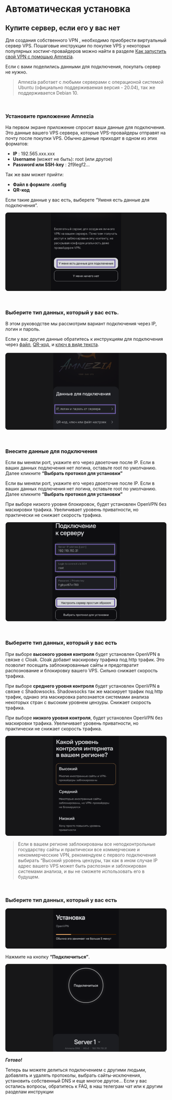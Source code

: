# Автоматическая установка
## Купите сервер, если его у вас нет

Для создания собственного  VPN , необходимо приобрести виртуальный сервер VPS. Пошаговые инструкции по покупке VPS  у некоторых популярных хостинг-провайдеров можно найти в разделе [Как запустить свой VPN c помощью Amnezia].

Если с вами поделились данными для подключения, покупать сервер не нужно.

> Amnezia работает с любыми серверами с операционой системой Ubuntu (официально поддерживаемая версия - 20.04), так же поддерживается Debian 10.

&nbsp;

### Установите приложение Amnezia

На первом экране приложение спросит ваши данные для подключения. Это данные вашего VPS сервера, которые VPS-провайдеры отправят на почту после покупки VPS. Обычно данные приходят в одном из этих форматов:

- **IP** : 192.565.ххx.xxx
- **Username** (может не быть): root  (или  другое)
- **Password или SSH-key** : 2f9legf2...

Так же вам может прийти:
- **Файл в формате .config**
- **QR-код**

Если такие данные у вас есть, выберете “Уменя есть данные для подключения”.

![instruction 1](https://raw.githubusercontent.com/Aftershock669/amnezia-open-docs/master/docs/ru/instructions/manual-install/img/1.png)

&nbsp;

### Выберите  тип данных, который у вас есть.

В этом руководстве мы рассмотрим вариант подключения через IP, логин и пароль. 

Если у  вас другие данные  обратитесь к инструкциям для подключения через [файл], [QR-код], и [ключ в виде текста].

![instruction2](https://raw.githubusercontent.com/Aftershock669/amnezia-open-docs/master/docs/ru/instructions/manual-install/img/2.png)

&nbsp;

### Внесите данные для подключения

Если вы меняли port, укажите его через двоеточие после IP.
Если в ваших данных подлючения нет  логина, оставьте root по умолчанию. 
Далее кликните **“Выбрать протокол для установки”**

Если вы меняли port, укажите его через двоеточие после IP.
Если в ваших данных подлючения нет  логина, оставьте root по умолчанию. 
Далее кликните **“Выбрать протокол для установки”**

При выборе низкого уровня блокировок, будет установлен  OpenVPN  без маскировки трафика. Увеличивает уровень приватности, но практически не снижает скорость трафика.

![instruction3](https://raw.githubusercontent.com/Aftershock669/amnezia-open-docs/master/docs/ru/instructions/manual-install/img/3.png)

&nbsp;

### Выберите  тип данных, который у вас есть

При выборе **высокого уровня контроля** будет установлен OpenVPN  в связке с Cloak.  Cloak добавит  маскировку трафика под http трафик. Это позволит посещать  заблокированные сайты и предотвратит распознование и блокировку вашего VPS. Сильно снижает скорость трафика.

При выборе **среднего уровня контроля** будет установлен OpenVPN в связке с Shadowsocks. Shadowsocks так же маскирует трафик под http трафик, однако эта маскировка рапознается системами анализа некоторых стран с высоким уровнем цензуры. Снижает скорость трафика.

При выборе **низкого уровня контроля**, будет установлен  OpenVPN  без маскировки трафика. Увеличивает уровень приватности, но практически не снижает скорость трафика.

![instruction4](https://raw.githubusercontent.com/Aftershock669/amnezia-open-docs/master/docs/ru/instructions/manual-install/img/4.png)

> Если в вашем регионе заблокированы все неподконтрольные  государству сайты и практически все коммерческие и некоммерчесские VPN, рекомендуем с первого подключения выбирать “Высокий уровень цензуры, так как в ином случае IP адрес вашего VPS  может быть распознан и заблокирован системами анализа, и вы не сможете использовать его в будущем.

&nbsp;

### Выберите  тип данных, который у вас есть

![instruction5](https://raw.githubusercontent.com/Aftershock669/amnezia-open-docs/master/docs/ru/instructions/manual-install/img/5.png)

Нажмите на кнопку **“Подключиться”**.

![instruction6](https://raw.githubusercontent.com/Aftershock669/amnezia-open-docs/master/docs/ru/instructions/manual-install/img/6.png)

***Готово!***

Теперь вы можете делиться подключением с другими людьми, добавлять и удалять  протоколы, выбрать сайты-исключения,  установить  собственный DNS и еще многое другое... 
Если у вас остались вопросы, обратитесь к FAQ, в наш телеграм чат или к другим разделам инструкции

[amnezia-site-ext-link]: https://amnezia-web-nx1r.vercel.app
[about-int-link]: /about
[Как запустить свой VPN c помощью Amnezia]: https://amnezia-web-nx1r.vercel.app
[файл]: /about
[QR-код]: /about
[ключ в виде текста]: /about
